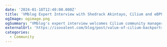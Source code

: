 ```yaml
---
date: '2024-01-18T12:40:00.000Z'
title: 'VMblog Expert Interview with Shedrack Akintayo, Cilium and eBPF Community Manager at Isovalent'
ogImage: ogimage.png
ogSummary: "VMblog's expert interview welcomes Cilium community manager Shedrack Akintayo, who shares some perspectives on the rise of the project"
externalUrl: 'https://isovalent.com/blog/post/value-of-cilium-backports/'
categories:
  - Community
---
```

